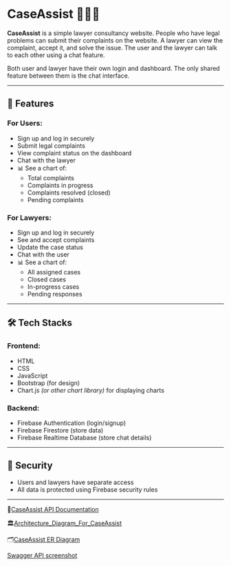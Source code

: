 # CaseAssist 🧑‍⚖️💬

**CaseAssist** is a simple lawyer consultancy website. People who have legal problems can submit their complaints on the website. A lawyer can view the complaint, accept it, and solve the issue. The user and the lawyer can talk to each other using a chat feature. 

Both user and lawyer have their own login and dashboard. The only shared feature between them is the chat interface.

---

## 🌟 Features

### For Users:
- Sign up and log in securely
- Submit legal complaints
- View complaint status on the dashboard
- Chat with the lawyer
- 📊 See a chart of:
  - Total complaints
  - Complaints in progress
  - Complaints resolved (closed)
  - Pending complaints

### For Lawyers:
- Sign up and log in securely
- See and accept complaints
- Update the case status
- Chat with the user
- 📊 See a chart of:
  - All assigned cases
  - Closed cases
  - In-progress cases
  - Pending responses

---

## 🛠️ Tech Stacks

### Frontend:
- HTML  
- CSS  
- JavaScript  
- Bootstrap (for design)
- Chart.js *(or other chart library)* for displaying charts

### Backend:
- Firebase Authentication (login/signup)
- Firebase Firestore (store data)
- Firebase Realtime Database (store chat details)

---

## 🔐 Security
- Users and lawyers have separate access
- All data is protected using Firebase security rules

---

📄[CaseAssist API Documentation](https://docs.google.com/document/d/15oiXHE_SP3vixv--Kv4PWrXDJjowl1LU2LWr0MAQJC8/edit?usp=sharing)

🏛️[Architecture_Diagram_For_CaseAssist](https://docs.google.com/document/d/18-BQwNrU4ERZsPn_eNUF7MRiejXj7ZQ1HhJi20a_eXc/edit?usp=sharing)

🗂️[CaseAssist ER Diagram](https://docs.google.com/document/d/1Eaw3uO2uG4EkQFKAbTIEob62uAo4gkbfGNhCMvAt-Oc/edit?usp=sharing)

[Swagger API screenshot](screenshots/Swagger_API_screenshot.png)
